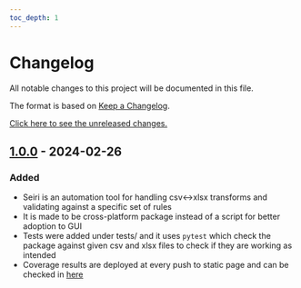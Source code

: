 ```yaml
---
toc_depth: 1
---
```

# Changelog

All notable changes to this project will be documented in this file.

The format is based on [Keep a Changelog](https://keepachangelog.com/en/1.1.0/).

[Click here to see the unreleased changes.](https://github.com/waseemr02/seiri/compare/v1.0.0...HEAD)

<!-- ### Fixed
### Changed
### Removed
### Added -->



## [1.0.0] - 2024-02-26

### Added

- Seiri is an automation tool for handling csv<->xlsx transforms and validating against a specific set of rules
- It is made to be cross-platform package instead of a script for better adoption to GUI
- Tests were added under tests/ and it uses `pytest` which check the package against given csv and xlsx files to check if they are working as intended
- Coverage results are deployed at every push to static page and can be checked in [here](https://waseemr02.github.io/seiri)


[1.0.0]: https://github.com/waseemr02/seiri/releases/tag/v1.0.0
